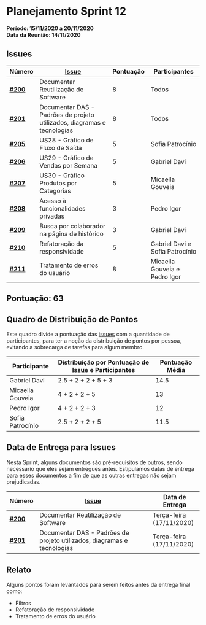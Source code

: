 # Planejamento Sprint 12

**Período: 15/11/2020 a 20/11/2020**<br>
**Data da Reunião: 14/11/2020**

## Issues
| Número | [Issue](Modeling/objeto?id=Issue) | Pontuação | Participantes |
|--------|-----------------------------------|-----------|---------------|
| [**#200**](https://github.com/UnBArqDsw/2020.1_G12_Stock/issues/200) | Documentar Reutilização de Software | 8 | Todos |
| [**#201**](https://github.com/UnBArqDsw/2020.1_G12_Stock/issues/201) | Documentar DAS - Padrões de projeto utilizados, diagramas e tecnologias | 8 | Todos |
| [**#205**](https://github.com/UnBArqDsw/2020.1_G12_Stock/issues/205) | US28 - Gráfico de Fluxo de Saída | 5 | Sofia Patrocínio |
| [**#206**](https://github.com/UnBArqDsw/2020.1_G12_Stock/issues/206) | US29 - Gráfico de Vendas por Semana | 5 | Gabriel Davi |
| [**#207**](https://github.com/UnBArqDsw/2020.1_G12_Stock/issues/207) | US30 - Gráfico Produtos por Categorias | 5 | Micaella Gouveia |
| [**#208**](https://github.com/UnBArqDsw/2020.1_G12_Stock/issues/208) | Acesso à funcionalidades privadas | 3 | Pedro Igor |
| [**#209**](https://github.com/UnBArqDsw/2020.1_G12_Stock/issues/209) | Busca por colaborador na página de histórico | 3 | Gabriel Davi |
| [**#210**](https://github.com/UnBArqDsw/2020.1_G12_Stock/issues/210) | Refatoração da responsividade | 5 | Gabriel Davi e Sofia Patrocínio |
| [**#211**](https://github.com/UnBArqDsw/2020.1_G12_Stock/issues/210) | Tratamento de erros do usuário | 8 | Micaella  Gouveia e Pedro Igor |


## Pontuação: 63

## Quadro de Distribuição de Pontos

Este quadro divide a pontuação das [issues](Modeling/objeto?id=Issue) com a quantidade de participantes, para ter a noção da distribuição de pontos por pessoa, evitando a sobrecarga de tarefas para algum membro.

| Participante | Distribuição por Pontuação de [Issue](Modeling/objeto?id=Issue) e Participantes | Pontuação Média |
|--------------|---------------------------------------------------------------------------------|-----------------|
| Gabriel Davi | 2.5 + 2 + 2 + 5 + 3 | 14.5 |
| Micaella Gouveia | 4 + 2 + 2 + 5 | 13 |
| Pedro Igor | 4 + 2 + 2 + 3 | 12 |
| Sofia Patrocínio | 2.5 + 2 + 2 + 5 | 11.5 |

## Data de Entrega para Issues

Nesta Sprint, alguns documentos são pré-requisitos de outros, sendo necessário que eles sejam entregues antes. Estipulamos datas de entrega para esses documentos a fim de que as outras entregas não sejam prejudicadas.


| Número | [Issue](Modeling/objeto?id=Issue) | Data de Entrega |
|--------|-----------------------------------|-----------------|
| [**#200**](https://github.com/UnBArqDsw/2020.1_G12_Stock/issues/200) | Documentar Reutilização de Software | Terça-feira<br>(17/11/2020) |
| [**#201**](https://github.com/UnBArqDsw/2020.1_G12_Stock/issues/201) | Documentar DAS - Padrões de projeto utilizados, diagramas e tecnologias | Terça-feira<br>(17/11/2020) |


## Relato
Alguns pontos foram levantados para serem feitos antes da entrega final como:
* Filtros
* Refatoração de responsividade
* Tratamento de erros do usuário

